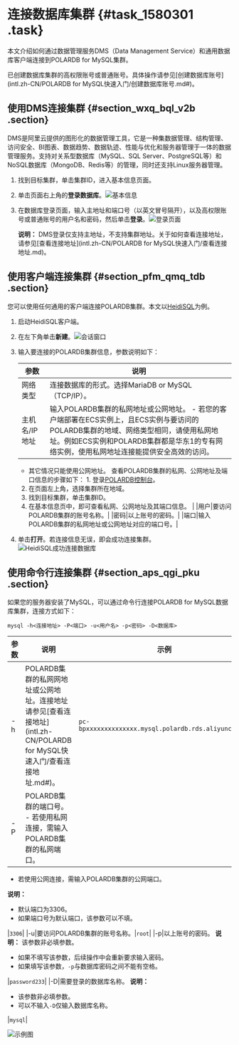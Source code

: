 # 连接数据库集群 {#task_1580301 .task}

本文介绍如何通过数据管理服务DMS（Data Management Service）和通用数据库客户端连接到POLARDB for MySQL集群。

已创建数据库集群的高权限账号或普通账号。具体操作请参见[创建数据库账号](intl.zh-CN/POLARDB for MySQL快速入门/创建数据库账号.md#)。

## 使用DMS连接集群 {#section_wxq_bql_v2b .section}

DMS是阿里云提供的图形化的数据管理工具，它是一种集数据管理、结构管理、访问安全、BI图表、数据趋势、数据轨迹、性能与优化和服务器管理于一体的数据管理服务。支持对关系型数据库（MySQL、SQL Server、PostgreSQL等）和NoSQL数据库（MongoDB、Redis等）的管理，同时还支持Linux服务器管理。

1.  找到目标集群，单击集群ID，进入基本信息页面。
2.  单击页面右上角的**登录数据库**。![基本信息](http://static-aliyun-doc.oss-cn-hangzhou.aliyuncs.com/assets/img/3019/15659410372084_zh-CN.png)


3.  在数据库登录页面，输入主地址和端口号（以英文冒号隔开），以及高权限账号或普通账号的用户名和密码，然后单击**登录**。![登录页面](http://static-aliyun-doc.oss-cn-hangzhou.aliyuncs.com/assets/img/3019/15659410382085_zh-CN.png)

 

    **说明：** DMS登录仅支持主地址，不支持集群地址。关于如何查看连接地址，请参见[查看连接地址](intl.zh-CN/POLARDB for MySQL快速入门/查看连接地址.md)。


## 使用客户端连接集群 {#section_pfm_qmq_tdb .section}

您可以使用任何通用的客户端连接POLARDB集群。本文以[HeidiSQL](https://www.heidisql.com/)为例。

1.  启动HeidiSQL客户端。
2.  在左下角单击**新建**。![会话窗口](http://static-aliyun-doc.oss-cn-hangzhou.aliyuncs.com/assets/img/3019/156594103854958_zh-CN.png)


3.  输入要连接的POLARDB集群信息，参数说明如下： 

    |参数|说明|
    |--|--|
    |网络类型|连接数据库的形式。选择MariaDB or MySQL（TCP/IP）。|
    |主机名/IP地址|输入POLARDB集群的私网地址或公网地址。     -   若您的客户端部署在ECS实例上，且ECS实例与要访问的POLARDB集群的地域、网络类型相同，请使用私网地址。例如ECS实例和POLARDB集群都是华东1的专有网络实例，使用私网地址连接能提供安全高效的访问。
    -   其它情况只能使用公网地址。
 查看POLARDB集群的私网、公网地址及端口信息的步骤如下：     1.  登录[POLARDB控制台](https://polardb.console.aliyun.com)。
    2.  在页面左上角，选择集群所在地域。
    3.  找到目标集群，单击集群ID。
    4.  在基本信息页中，即可查看私网、公网地址及其端口信息。
 |
    |用户|要访问POLARDB集群的账号名称。|
    |密码|以上账号的密码。|
    |端口|输入POLARDB集群的私网地址或公网地址对应的端口号。|

4.  单击**打开**。若连接信息无误，即会成功连接集群。![HeidiSQL成功连接数据库](http://static-aliyun-doc.oss-cn-hangzhou.aliyuncs.com/assets/img/3019/156594103855048_zh-CN.png)



## 使用命令行连接集群 {#section_aps_qgi_pku .section}

如果您的服务器安装了MySQL，可以通过命令行连接POLARDB for MySQL数据库集群，连接方式如下：

``` {#codeblock_v0y_qyi_iwn}
mysql -h<连接地址> -P<端口> -u<用户名> -p<密码> -D<数据库>
```

|参数|说明|示例|
|--|--|--|
|-h|POLARDB集群的私网网地址或公网地址。连接地址请参见[查看连接地址](intl.zh-CN/POLARDB for MySQL快速入门/查看连接地址.md#)。|`pc-bpxxxxxxxxxxxxxx.mysql.polardb.rds.aliyuncs.com`|
|-P|POLARDB集群的端口号。 -   若使用私网连接，需输入POLARDB集群的私网端口。
-   若使用公网连接，需输入POLARDB集群的公网端口。

 **说明：** 

-   默认端口为3306。
-   如果端口号为默认端口，该参数可以不填。

 |`3306`|
|-u|要访问POLARDB集群的账号名称。|`root`|
|-p|以上账号的密码。 **说明：** 该参数非必填参数。

-   如果不填写该参数，后续操作中会重新要求输入密码。
-   如果填写该参数，`-p`与数据库密码之间不能有空格。

 |`password233`|
|-D|需要登录的数据库名称。 **说明：** 

-   该参数非必填参数。
-   可以不输入`-D`仅输入数据库名称。

 |`mysql`|

![示例图](http://static-aliyun-doc.oss-cn-hangzhou.aliyuncs.com/assets/img/3019/156594103852711_zh-CN.png)

